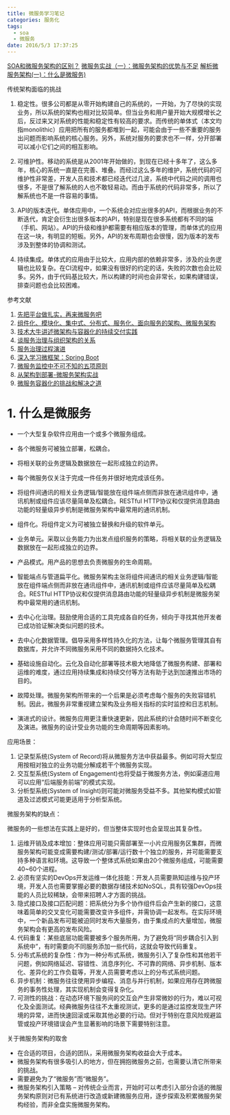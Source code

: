 ```yaml
---
title: 微服务学习笔记
categories: 服务化
tags: 
  - soa
  - 微服务
date: 2016/5/3 17:37:25
---
```



[SOA和微服务架构的区别？](https://www.zhihu.com/question/37808426)
[微服务实战（一）：微服务架构的优势与不足](http://dockone.io/article/394)
[解析微服务架构(一)：什么是微服务)](https://www.ibm.com/developerworks/community/blogs/3302cc3b-074e-44da-90b1-5055f1dc0d9c/entry/%E8%A7%A3%E6%9E%90%E5%BE%AE%E6%9C%8D%E5%8A%A1%E6%9E%B6%E6%9E%84_%E4%B8%80_%E4%BB%80%E4%B9%88%E6%98%AF%E5%BE%AE%E6%9C%8D%E5%8A%A1?lang=es)

传统架构面临的挑战

1. 稳定性。很多公司都是从零开始构建自己的系统的，一开始，为了尽快的实现业务，所以系统的架构也相对比较简单。但当业务和用户量开始大规模增长之后，反过来又对系统的性能和稳定性有较高的要求。而传统的单体式（本文均指monolithic）应用把所有的服务都堆到一起，可能会由于一些不重要的服务出问题而影响系统的核心服务。另外，系统对服务的要求也不一样，分开部署可以减小它们之间的相互影响。

2. 可维护性。移动的系统是从2001年开始做的，到现在已经十多年了，这么多年，核心的系统一直是在完善、堆叠。而经过这么多年的维护，系统代码的可维护性非常差，开发人员和技术都已经迭代过几波，系统中代码之间的调用也很多，不是很了解系统的人也不敢轻易动。而由于系统的代码非常多，所以了解系统也不是一件容易的事情。

3. API的版本迭代。单体应用中，一个系统会对应出很多的API，而根据业务的不断迭代，肯定会衍生出很多版本的API，特别是现在很多系统都有不同的端（手机、网站）。API的升级和维护都需要有相应版本的管理，而单体式的应用在这一块，有明显的短板。另外，API的发布周期也会很慢，因为版本的发布涉及到整体的协调和测试。

4. 持续集成。单体式的应用由于比较大，应用内部的依赖非常多，涉及的业务逻辑也比较复杂。在CI流程中，如果没有很好的约定的话，失败的次数也会比较多。另外，由于代码基比较大，所以构建的时间也会非常长，如果构建错误，排查问题也会比较困难。


参考文献

1. [先把平台做扎实，再来微服务吧](http://www.infoq.com/cn/articles/how-to-understand-microservice-architecture)
2. [组件化、模块化、集中式、分布式、服务化、面向服务的架构、微服务架构](http://www.hollischuang.com/archives/1628)
3. [技术大牛讲述微架构与容器化的持续交付实践](http://www.dockerinfo.net/3105.html)
4. [谈服务治理与组织架构的关系](http://www.infoq.com/cn/articles/service-management-and-organizational-structure)
5. [服务治理过程演进](http://javatar.iteye.com/blog/1345073)
6. [深入学习微框架：Spring Boot](http://www.infoq.com/cn/articles/microframeworks1-spring-boot/)
7. [微服务监控中不可不知的五项原则](http://www.dockerinfo.net/3304.html)
8. [从架构到部署-微服务架构实战](http://www.dockerinfo.net/773.html)
9. [微服务容器化的挑战和解决之道](http://www.dockerinfo.net/621.html)

# 1. 什么是微服务

* 一个大型复杂软件应用由一个或多个微服务组成。
* 各个微服务可被独立部署，松耦合。
* 将相关联的业务逻辑及数据放在一起形成独立的边界。
* 每个微服务仅关注于完成一件任务并很好地完成该任务。
* 将组件间通讯的相关业务逻辑/智能放在组件端点侧而非放在通讯组件中，通讯机制或组件应该尽量简单及松耦合。RESTful HTTP协议和仅提供消息路由功能的轻量级异步机制是微服务架构中最常用的通讯机制。


* 组件化。将组件定义为可被独立替换和升级的软件单元。
* 业务单元。采取以业务能力为出发点组织服务的策略，将相关联的业务逻辑及数据放在一起形成独立的边界。
* 产品模式。用产品的思想去负责微服务的生命周期。
* 智能端点与管道扁平化。微服务架构主张将组件间通讯的相关业务逻辑/智能放在组件端点侧而非放在通讯组件中，通讯机制或组件应该尽量简单及松耦合。RESTful HTTP协议和仅提供消息路由功能的轻量级异步机制是微服务架构中最常用的通讯机制。
* 去中心化治理。鼓励使用合适的工具完成各自的任务，倾向于寻找其他开发者已成功验证解决类似问题的技术。
* 去中心化数据管理。倡导采用多样性持久化的方法，让每个微服务管理其自有数据库，并允许不同微服务采用不同的数据持久化技术。
* 基础设施自动化。云化及自动化部署等技术极大地降低了微服务构建、部署和运维的难度，通过应用持续集成和持续交付等方法有助于达到加速推出市场的目的。
* 故障处理。微服务架构所带来的一个后果是必须考虑每个服务的失败容错机制。因此，微服务非常重视建立架构及业务相关指标的实时监控和日志机制。
* 演进式的设计。微服务应用更注重快速更新，因此系统的计会随时间不断变化及演进。微服务的设计受业务功能的生命周期等因素影响。

应用场景：

1. 记录型系统(System of Record)将从微服务方法中获益最多。例如可将大型应用按相对独立的业务功能分解成若干个微服务实现。
2. 交互型系统(System of Engagement)也将受益于微服务方法，例如渠道应用可以应用“后端服务前端”的模式实现。
3. 分析型系统(System of Insight)则可能对微服务受益不多。其他架构模式如管道及过滤模式可能更适用于分析型系统。

微服务架构的缺点：

微服务的一些想法在实践上是好的，但当整体实现时也会呈现出其复杂性。

1. 运维开销及成本增加：整体应用可能只需部署至一小片应用服务区集群，而微服务架构可能变成需要构建/测试/部署/运行数十个独立的服务，并可能需要支持多种语言和环境。这导致一个整体式系统如果由20个微服务组成，可能需要40~60个进程。
2. 必须有坚实的DevOps开发运维一体化技能：开发人员需要熟知运维与投产环境，开发人员也需要掌握必要的数据存储技术如NoSQL，具有较强DevOps技能的人员比较稀缺，会带来招聘人才方面的挑战。
3. 隐式接口及接口匹配问题：把系统分为多个协作组件后会产生新的接口，这意味着简单的交叉变化可能需要改变许多组件，并需协调一起发布。在实际环境中，一个新品发布可能被迫同时发布大量服务，由于集成点的大量增加，微服务架构会有更高的发布风险。
4. 代码重复：某些底层功能需要被多个服务所用，为了避免将“同步耦合引入到系统中”，有时需要向不同服务添加一些代码，这就会导致代码重复。
5. 分布式系统的复杂性：作为一种分布式系统，微服务引入了复杂性和其他若干问题，例如网络延迟、容错性、消息序列化、不可靠的网络、异步机制、版本化、差异化的工作负载等，开发人员需要考虑以上的分布式系统问题。
6. 异步机制：微服务往往使用异步编程、消息与并行机制，如果应用存在跨微服务的事务性处理，其实现机制会变得复杂化。
7. 可测性的挑战：在动态环境下服务间的交互会产生非常微妙的行为，难以可视化及全面测试。经典微服务往往不太重视测试，更多的是通过监控发现生产环境的异常，进而快速回滚或采取其他必要的行动。但对于特别在意风险规避监管或投产环境错误会产生显著影响的场景下需要特别注意。
 
关于微服务架构的取舍

* 在合适的项目，合适的团队，采用微服务架构收益会大于成本。
* 微服务架构有很多吸引人的地方，但在拥抱微服务之前，也需要认清它所带来的挑战。
* 需要避免为了“微服务”而“微服务”。
* 微服务架构引入策略 – 对传统企业而言，开始时可以考虑引入部分合适的微服务架构原则对已有系统进行改造或新建微服务应用，逐步探索及积累微服务架构经验，而非全盘实施微服务架构。
